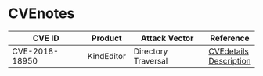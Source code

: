 # CVEnotes

|CVE ID        |Product   |Attack Vector      |Reference                                     |
|--------------|----------|-------------------|----------------------------------------------|
|CVE-2018-18950|KindEditor|Directory Traversal|[CVEdetails](https://www.cvedetails.com/cve/CVE-2018-18950/)<br>[Description](https://github.com/eddietcc/CVEnotes/blob/master/CVE-2018-18950_KindEditor/README.md)|
